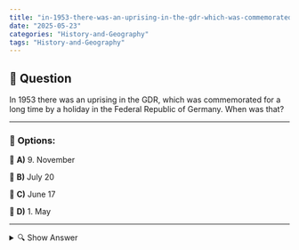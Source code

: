 ```yaml
---
title: "in-1953-there-was-an-uprising-in-the-gdr-which-was-commemorated-for-a-long-time-by-a-holiday-in-the-"
date: "2025-05-23"
categories: "History-and-Geography"
tags: "History-and-Geography"
---
```


## 📌 **Question**

In 1953 there was an uprising in the GDR, which was commemorated for a long time by a holiday in the Federal Republic of Germany. When was that?



---

### 📝 **Options:**

🔘 **A)** 9. November

🔘 **B)** July 20

🔘 **C)** June 17

🔘 **D)** 1. May

---

<details>
  <summary>🔍 Show Answer</summary>

  <p>
💡  <b>Correct Answer:</b>  c
  </p>
  <p>
    📖<b>Explanation:</b>
    
  </p>
</details>

